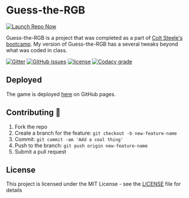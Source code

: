 # Guess-the-RGB

[![Launch Repo Now](https://img.shields.io/badge/gh--pages-Launch%20Now!-ff69b4.svg?maxAge=2592000)](https://lilyheart.github.io/guess-the-rgb/)

Guess-the-RGB is a project that was completed as a part of [Colt Steele's bootcamp](https://www.udemy.com/the-web-developer-bootcamp/).  My version of Guess-the-RGB has a several tweaks beyond what was coded in class.

[![Gitter](https://img.shields.io/gitter/room/Lilyheart/LilyPrograms.js.svg?maxAge=2592000)](https://gitter.im/Lilyheart/LilyPrograms) 
[![GitHub issues](https://img.shields.io/github/issues/Lilyheart/guess-the-rgb.svg?maxAge=2592000)](https://github.com/Lilyheart/guess-the-rgb/issues) 
[![license](https://img.shields.io/github/license/Lilyheart/guess-the-rgb.svg?maxAge=2592000)](https://github.com/Lilyheart/guess-the-rgb/blob/gh-pages/LICENSE)
[![Codacy grade](https://img.shields.io/codacy/grade/8019b104081f4c07a6fad23f5711306c.svg?maxAge=2592000)](https://www.codacy.com/app/purplelilyheart/guess-the-rgb/dashboard)

## Deployed

The game is deployed [here](https://lilyheart.github.io/guess-the-rgb/) on GitHub pages.

## Contributing :revolving_hearts:

1. Fork the repo
2. Create a branch for the feature: `git checkout -b new-feature-name`
3. Commit: `git commit -am 'Add a cool thing'`
4. Push to the branch: `git push origin new-feature-name`
5. Submit a pull request

## License

This project is licensed under the MIT License - see the [LICENSE](LICENSE) file for details
